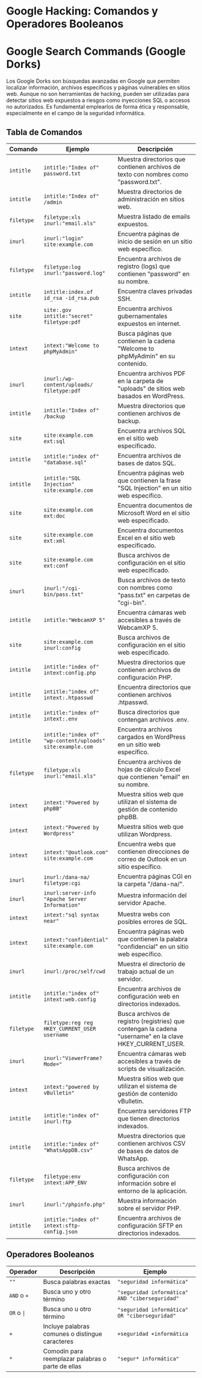 # Google Hacking: Comandos y Operadores Booleanos

# Google Search Commands (Google Dorks)
Los Google Dorks son búsquedas avanzadas en Google que permiten localizar información, archivos específicos y páginas vulnerables en sitios web. Aunque no son herramientas de hacking, pueden ser utilizadas para detectar sitios web expuestos a riesgos como inyecciones SQL o accesos no autorizados. Es fundamental emplearlos de forma ética y responsable, especialmente en el campo de la seguridad informática.

## Tabla de Comandos

| Comando | Ejemplo | Descripción |
|---------|---------|------------------------------------|
| `intitle` | `intitle:"Index of" password.txt` | Muestra directorios que contienen archivos de texto con nombres como "password.txt". |
| `intitle` | `intitle:"Index of" /admin` | Muestra directorios de administración en sitios web. |
| `filetype` | `filetype:xls inurl:"email.xls"` | Muestra listado de emails expuestos. |
| `inurl` | `inurl:"login" site:example.com` | Encuentra páginas de inicio de sesión en un sitio web específico. |
| `filetype` | `filetype:log inurl:"password.log"` | Encuentra archivos de registro (logs) que contienen "password" en su nombre. |
| `intitle` | `intitle:index.of id_rsa -id_rsa.pub` | Encuentra claves privadas SSH. |
| `site` | `site:.gov intitle:"secret" filetype:pdf` | Encuentra archivos gubernamentales expuestos en internet. |
| `intext` | `intext:"Welcome to phpMyAdmin"` | Busca páginas que contienen la cadena "Welcome to phpMyAdmin" en su contenido. |
| `inurl` | `inurl:/wp-content/uploads/ filetype:pdf` | Encuentra archivos PDF en la carpeta de "uploads" de sitios web basados en WordPress. |
| `intitle` | `intitle:"Index of" /backup` | Muestra directorios que contienen archivos de backup. |
| `site` | `site:example.com ext:sql` | Encuentra archivos SQL en el sitio web especificado. |
| `intitle` | `intitle:"index of" "database.sql"` | Encuentra archivos de bases de datos SQL. |
| `intitle` | `intitle:"SQL Injection" site:example.com` | Encuentra páginas web que contienen la frase "SQL Injection" en un sitio web específico. |
| `site` | `site:example.com ext:doc` | Encuentra documentos de Microsoft Word en el sitio web especificado. |
| `site` | `site:example.com ext:xml` | Encuentra documentos Excel en el sitio web especificado. |
| `site` | `site:example.com ext:conf` | Busca archivos de configuración en el sitio web especificado. |
| `inurl` | `inurl:"/cgi-bin/pass.txt"` | Busca archivos de texto con nombres como "pass.txt" en carpetas de "cgi-bin". |
| `intitle` | `intitle:"WebcamXP 5"` | Encuentra cámaras web accesibles a través de WebcamXP 5. |
| `site` | `site:example.com inurl:config` | Busca archivos de configuración en el sitio web especificado. |
| `intitle` | `intitle:"index of" intext:config.php` | Muestra directorios que contienen archivos de configuración PHP. |
| `intitle` | `intitle:"index of" intext:.htpasswd` | Encuentra directorios que contienen archivos .htpasswd. |
| `intitle` | `intitle:"index of" intext:.env` | Busca directorios que contengan archivos .env. |
| `intitle` | `intitle:"index of" "wp-content/uploads" site:example.com` | Encuentra archivos cargados en WordPress en un sitio web específico. |
| `filetype` | `filetype:xls inurl:"email.xls"` | Encuentra archivos de hojas de cálculo Excel que contienen "email" en su nombre. |
| `intext` | `intext:"Powered by phpBB"` | Muestra sitios web que utilizan el sistema de gestión de contenido phpBB. |
| `intext` | `intext:"Powered by Wordpress"` | Muestra sitios web que utilizan Wordpress. |
| `intext` | `intext:"@outlook.com" site:example.com` | Encuentra webs que contienen direcciones de correo de Outlook en un sitio específico. |
| `inurl` | `inurl:/dana-na/ filetype:cgi` | Encuentra páginas CGI en la carpeta "/dana-na/". |
| `inurl` | `inurl:server-info "Apache Server Information"` | Muestra información del servidor Apache. |
| `intext` | `intext:"sql syntax near"` | Muestra webs con posibles errores de SQL. |
| `intext` | `intext:"confidential" site:example.com` | Encuentra páginas web que contienen la palabra "confidencial" en un sitio web específico. |
| `inurl` | `inurl:/proc/self/cwd` | Muestra el directorio de trabajo actual de un servidor. |
| `intitle` | `intitle:"index of" intext:web.config` | Encuentra archivos de configuración web en directorios indexados. |
| `filetype` | `filetype:reg reg HKEY_CURRENT_USER username` | Busca archivos de registro (registries) que contengan la cadena "username" en la clave HKEY_CURRENT_USER. |
| `inurl` | `inurl:"ViewerFrame?Mode="` | Encuentra cámaras web accesibles a través de scripts de visualización. |
| `intext` | `intext:"powered by vBulletin"` | Muestra sitios web que utilizan el sistema de gestión de contenido vBulletin. |
| `intitle` | `intitle:"index of" inurl:ftp` | Encuentra servidores FTP que tienen directorios indexados. |
| `intitle` | `intitle:"index of" "WhatsAppDB.csv"` | Muestra directorios que contienen archivos CSV de bases de datos de WhatsApp. |
| `filetype` | `filetype:env intext:APP_ENV` | Busca archivos de configuración con información sobre el entorno de la aplicación. |
| `inurl` | `inurl:"/phpinfo.php"` | Muestra información sobre el servidor PHP. |
| `intitle` | `intitle:"index of" intext:sftp-config.json` | Encuentra archivos de configuración SFTP en directorios indexados. |



## Operadores Booleanos
| Operador   | Descripción                                          | Ejemplo                                 |
|----------------|----------------------------------------------------------|---------------------------------------------|
| `""`           | Busca palabras exactas                                   | `"seguridad informática"`                   |
| `AND` o `+`    | Busca uno y otro término                                  | `"seguridad informática" AND "ciberseguridad"` |
| `OR` o `\|`     | Busca uno u otro término                                  | `"seguridad informática" OR "ciberseguridad"` |
| `+`            | Incluye palabras comunes o distingue caracteres           | `+seguridad +informática`                   |
| `*`            | Comodín para reemplazar palabras o parte de ellas        | `"segur* informática"`                      |

